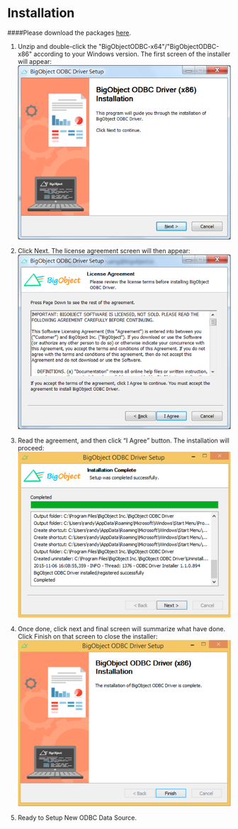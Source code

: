 # Installation

####Please download the packages [here](http://sourceforge.net/projects/bigobject-odbc/).

1. Unzip and double-click the "BigObjectODBC-x64"/"BigObjectODBC-x86" according to your Windows version. The first screen of the installer will appear:
 ![](image001.png)

2. Click Next. The license agreement screen will then appear:
 ![](image002.png)

3. Read the agreement, and then click “I Agree” button. The installation will proceed:
 ![](image3.png)

4. Once done, click next and final screen will summarize what have done.  Click Finish on that screen to close the installer:
 ![](image3-1.png)
 
5. Ready to Setup New ODBC Data Source.